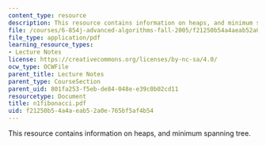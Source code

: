 ```yaml
---
content_type: resource
description: This resource contains information on heaps, and minimum spanning tree.
file: /courses/6-854j-advanced-algorithms-fall-2005/f21250b54a4aeab52a0e765bf5af4b54_n1fibonacci.pdf
file_type: application/pdf
learning_resource_types:
- Lecture Notes
license: https://creativecommons.org/licenses/by-nc-sa/4.0/
ocw_type: OCWFile
parent_title: Lecture Notes
parent_type: CourseSection
parent_uid: 801fa253-f5eb-de84-048e-e39c0b02cd11
resourcetype: Document
title: n1fibonacci.pdf
uid: f21250b5-4a4a-eab5-2a0e-765bf5af4b54
---
```

This resource contains information on heaps, and minimum spanning tree.